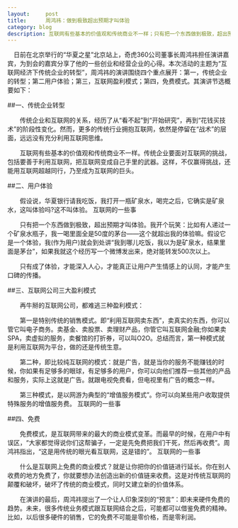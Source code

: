 ```yaml
---
layout:     post
title:      周鸿祎：做到极致超出预期才叫体验
category: blog
description: 互联网有些基本的价值观和传统商业不一样；只有把一个东西做到极致，超出预期才叫体验，只有成了体验，才能深入人心，才能真正让用户产生情感上的认同，才能产生口碑的传播。
---
```


　日前在北京举行的“华夏之星”北京站上，奇虎360公司董事长周鸿祎担任演讲嘉宾，为到会的嘉宾分享了他的一些创业和经营企业的心得。本次活动的主题为“互联网经济下传统企业的转型”，周鸿祎的演讲围绕四个重点展开：第一，传统企业的转型；第二用户体验；第三，互联网盈利模式；第四，免费模式。其演讲节选概要如下：

##一、传统企业转型

　　传统企业和互联网的关系，经历了从“看不起”到“开始研究”，再到“花钱买技术”的阶段性变化。然而，更多的传统行业拥抱互联网，依然是停留在“战术”的层面，远远没有充分利用互联网思维。

　　互联网有些基本的价值观和传统商业不一样。传统企业要面对互联网的挑战，包括要善于利用互联网，把互联网变成自己手里的武器。这样，不仅赢得挑战，还能用互联网超越同行，乃至成为互联网的巨头。

##二、用户体验

　　假设说，华夏银行请我吃饭，我打开一瓶矿泉水，喝完之后，它确实是矿泉水，这叫体验吗?这不叫体验。 互联网的一些事

　　只有把一个东西做到极致，超出预期才叫体验。我开个玩笑：比如有人递过一个矿泉水瓶子，我一喝里面全是50度的茅台——这个就超出我的体验嘛。假设它是一个体验，我(作为用户)就会到处讲“我到哪儿吃饭，我以为是矿泉水，结果里面是茅台”，如果我就这个经历写一个微博发出来，绝对能转发500次以上。

　　只有成了体验，才能深入人心，才能真正让用户产生情感上的认同，才能产生口碑的传播。

##三、互联网公司三大盈利模式

　　再牛掰的互联网公司，都难逃三种盈利模式：

　　第一是特别传统的销售模式。即“利用互联网卖东西”，卖真实的东西，你可以管它叫电子商务。卖基金、卖股票、卖理财产品，你管它叫互联网金融;你如果卖SPA，卖虚拟的服务，卖餐馆的打折券，可以叫O2O。总结而言，第一种模式就是利用互联网为平台，做的还是传统生意。

　　第二种，即比较纯互联网的模式：就是广告，就是当你的服务不能赚钱的时候，你如果有足够多的眼球，有足够多的用户，你可以向他们推荐一些其他的产品和服务，实际上这就是广告。就跟电视免费看，但电视里有广告的概念一样。

　　第三种模式，是以网游为典型的“增值服务模式”。你可以向某些用户收取提供特殊服务的增值服务费。 互联网的一些事

##四、免费

　　免费模式，是互联网带来的最大的商业模式变革。而最早的时候，在用户中有误区，“大家都觉得说你们这帮骗子，一定是先免费把我们干死，然后再收费”。周鸿祎指出，“这是用传统的眼光看互联网，这是错的”。 互联网的一些事

　　什么是互联网上免费的商业模式？就是让你把你的价值链进行延长。你在别人收费的地方免费了，你就要想办法创造出新的价值链来收费。这是对传统互联网的颠覆和破坏，破坏了传统的商业模式，同时又建立新的价值体系。

　　在演讲的最后，周鸿祎提出了一个让人印象深刻的“预言”：即未来硬件免费的趋势。未来，很多传统业务模式跟互联网结合之后，可能都可以借鉴免费的精神。比如，以后很多硬件的销售，它的免费不可能是零价格，而是零利润。
